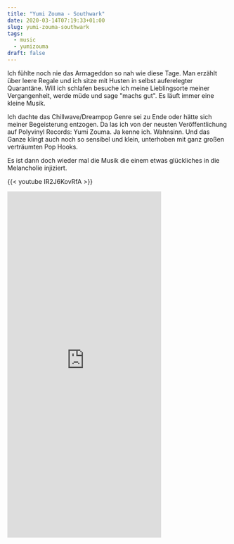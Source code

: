 ```yaml
---
title: "Yumi Zouma - Southwark"
date: 2020-03-14T07:19:33+01:00
slug: yumi-zouma-southwark
tags:
  - music
  - yumizouma
draft: false
---
```


Ich fühlte noch nie das Armageddon so nah wie diese Tage. Man erzählt über leere Regale und ich sitze mit Husten in selbst auferelegter Quarantäne. Will ich schlafen besuche ich meine Lieblingsorte meiner Vergangenheit, werde müde und sage "machs gut". Es läuft immer eine kleine Musik.

Ich dachte das Chillwave/Dreampop Genre sei zu Ende oder hätte sich meiner Begeisterung entzogen. Da las ich von der neusten Veröffentlichung auf Polyvinyl Records: Yumi Zouma. Ja kenne ich. Wahnsinn. Und das Ganze klingt auch noch so sensibel und klein, unterhoben mit ganz großen verträumten Pop Hooks.

Es ist dann doch wieder mal die Musik die einem etwas glückliches in die Melancholie injiziert.

{{< youtube IR2J6KovRfA >}}

<iframe style="border: 0; width: 350px; height: 786px;" src="https://bandcamp.com/EmbeddedPlayer/album=1678730525/size=large/bgcol=ffffff/linkcol=0687f5/license_id=871/transparent=true/" seamless><a href="http://yumizouma.bandcamp.com/album/truth-or-consequences">Truth or Consequences by Yumi Zouma</a></iframe>
